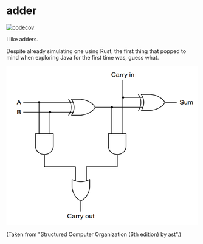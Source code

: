 # adder

[![codecov](https://codecov.io/gh/adder46/libadder/branch/master/graph/badge.svg?token=D92V9KQSV5)](https://codecov.io/gh/adder46/libadder)

I like adders.

Despite already simulating one using Rust, the first thing that popped to mind when exploring Java for the first time was, guess what.

![diagram](adder.png)

(Taken from "Structured Computer Organization (6th edition) by ast".)
